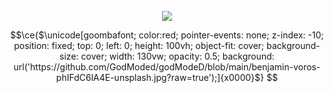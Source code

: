 <link rel="stylesheet" href="https://fonts.googleapis.com/css?family=PT+Sans">

<div align="center">
  <br>
  <a href="https://godmode.social"><img align="center" src="https://readme.godmode.social/??"/></a> <br>
</div>

```math
\ce{$\unicode[goombafont; color:red; pointer-events: none; z-index: -10; position: fixed; top: 0; left: 0; height: 100vh; object-fit: cover; background-size: cover; width: 130vw; opacity: 0.5; background: url('https://github.com/GodModed/godModeD/blob/main/benjamin-voros-phIFdC6lA4E-unsplash.jpg?raw=true');]{x0000}$}
